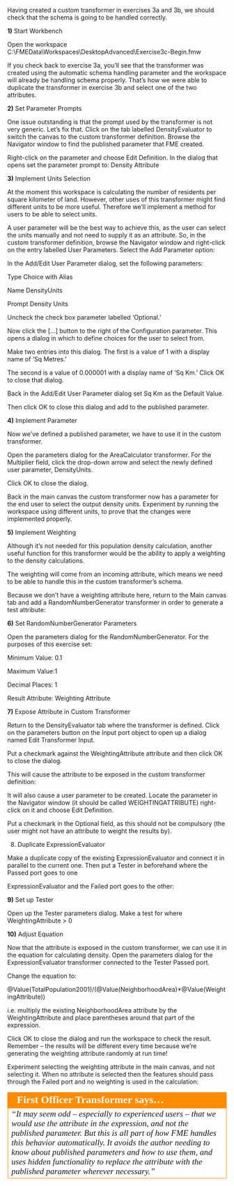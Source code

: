Having created a custom transformer in exercises 3a and 3b, we should check that the schema is going to be handled correctly.

**1)** Start Workbench

Open the workspace C:\FMEData\Workspaces\DesktopAdvanced\Exercise3c-Begin.fmw

If you check back to exercise 3a, you’ll see that the transformer was created using the automatic schema handling parameter and the workspace will already be handling schema properly. That’s how we were able to duplicate the transformer in exercise 3b and select one of the two attributes.

**2)** Set Parameter Prompts

One issue outstanding is that the prompt used by the transformer is not very generic. Let’s fix that. Click on the tab labelled DensityEvaluator to switch the canvas to the custom transformer definition. Browse the Navigator window to find the published parameter that FME created.

Right-click on the parameter and choose Edit Definition. In the dialog that opens set the parameter prompt to: Density Attribute

**3)** Implement Units Selection

At the moment this workspace is calculating the number of residents per square kilometer of land. However, other uses of this transformer might find different units to be more useful.
Therefore we’ll implement a method for users to be able to select units.

A user parameter will be the best way to achieve this, as the user can select the units manually and not need to supply it as an attribute.
So, in the custom transformer definition, browse the Navigator window and right-click on the entry labelled User Parameters.
Select the Add Parameter option:

In the Add/Edit User Parameter dialog, set the following parameters:

Type    Choice with Alias

Name    DensityUnits

Prompt  Density Units

Uncheck the check box parameter labelled ‘Optional.’

Now click the […] button to the right of the Configuration parameter. This opens a dialog in which to define choices for the user to select from.

Make two entries into this dialog. The first is a value of 1 with a display name of ‘Sq Metres.’

The second is a value of 0.000001 with a display name of ‘Sq Km.’ Click OK to close that dialog.

Back in the Add/Edit User Parameter dialog set Sq Km as the Default Value.

Then click OK to close this dialog and add to the published parameter.

**4)** Implement Parameter

Now we’ve defined a published parameter, we have to use it in the custom transformer.

Open the parameters dialog for the AreaCalculator transformer. For the Multiplier field, click the drop-down arrow and select the newly defined user parameter, DensityUnits.

Click OK to close the dialog.

Back in the main canvas the custom transformer now has a parameter for the end user to select the output density units. Experiment by running the workspace using different units, to prove that the changes were implemented properly.

**5)** Implement Weighting

Although it’s not needed for this population density calculation, another useful function for this transformer would be the ability to apply a weighting to the density calculations.

The weighting will come from an incoming attribute, which means we need to be able to handle this in the custom transformer’s schema.

Because we don’t have a weighting attribute here, return to the Main canvas tab and add a RandomNumberGenerator transformer in order to generate a test attribute:

**6)** Set RandomNumberGenerator Parameters

Open the parameters dialog for the RandomNumberGenerator. For the purposes of this exercise set:

Minimum Value: 0.1

Maximum Value:1

Decimal Places: 1

Result Attribute: Weighting Attribute

**7)** Expose Attribute in Custom Transformer

Return to the DensityEvaluator tab where the transformer is defined. Click on the parameters button on the Input port object to open up a dialog named Edit Transformer Input.

Put a checkmark against the WeightingAttribute attribute and then click OK to close the dialog.

This will cause the attribute to be exposed in the custom transformer definition:

It will also cause a user parameter to be created. Locate the parameter in the Navigator window (it should be called WEIGHTINGATTRIBUTE) right-click on it and choose Edit Definition.

Put a checkmark in the Optional field, as this should not be compulsory (the user might not have an attribute to weight the results by).

8) Duplicate ExpressionEvaluator

Make a duplicate copy of the existing ExpressionEvaluator and connect it in parallel to the current one. Then put a Tester in beforehand where the Passed port goes to one

ExpressionEvaluator and the Failed port goes to the other:

**9)** Set up Tester

Open up the Tester parameters dialog. Make a test for where WeightingAttribute > 0

**10)** Adjust Equation

Now that the attribute is exposed in the custom transformer, we can use it in the equation for calculating density. Open the parameters dialog for the ExpressionEvaluator transformer connected to the Tester Passed port.

Change the equation to:

@Value(TotalPopulation2001)/(@Value(NeighborhoodArea)*@Value(WeightingAttribute))

i.e. multiply the existing NeighborhoodArea attribute by the WeightingAttribute and place parentheses around that part of the expression.

Click OK to close the dialog and run the workspace to check the result. Remember – the results will be different every time because we’re generating the weighting attribute randomly at run time!

Experiment selecting the weighting attribute in the main canvas, and not selecting it. When no attribute is selected then the features should pass through the Failed port and no weighting is used in the calculation:

<table style="border-spacing: 0px">
<tr>
<td style="vertical-align:middle;background-color:darkorange;border: 2px solid darkorange">
<i class="fa fa-quote-left fa-lg fa-pull-left fa-fw" style="color:white;padding-right: 12px;vertical-align:text-top"></i>
<span style="color:white;font-size:x-large;font-weight: bold;font-family:serif">First Officer Transformer says…</span>
</td>
</tr>

<tr>
<td style="border: 1px solid darkorange">
<span style="font-family:serif; font-style:italic; font-size:larger">
“It may seem odd – especially to experienced users – that we would use
the attribute in the expression, and not the published parameter.
But this is all part of how FME handles this behavior automatically. It avoids the author
needing to know about published parameters and how to use them, and uses hidden
functionality to replace the attribute with the published parameter wherever necessary.”
</span>
</td>
</tr>
</table>